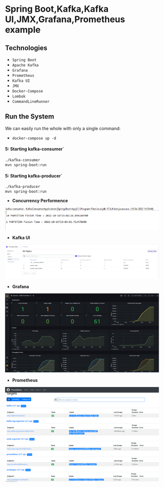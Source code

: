 # Spring Boot,Kafka,Kafka UI,JMX,Grafana,Prometheus example

Technologies
------------
- `Spring Boot`
- `Apache Kafka` 
- `Grafana`
- `Prometheus`
- `Kafka UI`
- `JMX`
- `Docker-Compose`
- `Lombok`
- `CommandLineRunner`

## Run the System

We can easily run the whole with only a single command:

* `docker-compose up -d`

#### 5: Starting kafka-consumer`

```shell
./kafka-consumer
mvn spring-boot:run
```

#### 5: Starting kafka-producer`

```shell
./kafka-producer
mvn spring-boot:run
```


- **Concurrency Performence**

![Concurrency Performence](https://github.com/tugayesilyurt/spring-kafka-jmx-grafana-concurrency/blob/main/assets/performence.PNG)

- **Kafka UI**

![Kafka UI](https://github.com/tugayesilyurt/spring-kafka-jmx-grafana-concurrency/blob/main/assets/kafkaui.PNG)

- **Grafana**

![Grafana](https://github.com/tugayesilyurt/spring-kafka-jmx-grafana-concurrency/blob/main/assets/grafana.PNG)

- **Prometheus**

![Prometheus](https://github.com/tugayesilyurt/spring-kafka-jmx-grafana-concurrency/blob/main/assets/prometheus.PNG)
